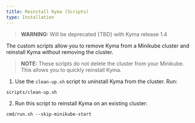 ```yaml
---
title: Reinstall Kyma (Scripts)
type: Installation
---
```


>**WARNING:** Will be deprecated {TBD} with Kyma release 1.4

The custom scripts allow you to remove Kyma from a Minikube cluster and reinstall Kyma without removing the cluster.

> **NOTE:** These scripts do not delete the cluster from your Minikube. This allows you to quickly reinstall Kyma.

1. Use the `clean-up.sh` script to uninstall Kyma from the cluster. Run:
  ```
  scripts/clean-up.sh
  ```

2. Run this script to reinstall Kyma on an existing cluster:
  ```
  cmd/run.sh --skip-minikube-start
  ```
